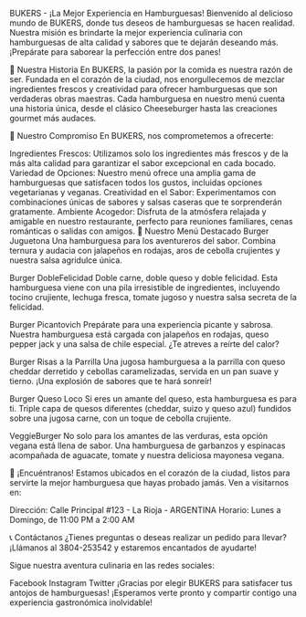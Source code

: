 BUKERS - ¡La Mejor Experiencia en Hamburguesas!
Bienvenido al delicioso mundo de BUKERS, donde tus deseos de hamburguesas se hacen realidad. Nuestra misión es brindarte la mejor experiencia culinaria con hamburguesas de alta calidad y sabores que te dejarán deseando más. ¡Prepárate para saborear la perfección entre dos panes!

🍔 Nuestra Historia
En BUKERS, la pasión por la comida es nuestra razón de ser. Fundada en el corazón de la ciudad, nos enorgullecemos de mezclar ingredientes frescos y creatividad para ofrecer hamburguesas que son verdaderas obras maestras. Cada hamburguesa en nuestro menú cuenta una historia única, desde el clásico Cheeseburger hasta las creaciones gourmet más audaces.

🌟 Nuestro Compromiso
En BUKERS, nos comprometemos a ofrecerte:

Ingredientes Frescos: Utilizamos solo los ingredientes más frescos y de la más alta calidad para garantizar el sabor excepcional en cada bocado.
Variedad de Opciones: Nuestro menú ofrece una amplia gama de hamburguesas que satisfacen todos los gustos, incluidas opciones vegetarianas y veganas.
Creatividad en el Sabor: Experimentamos con combinaciones únicas de sabores y salsas caseras que te sorprenderán gratamente.
Ambiente Acogedor: Disfruta de la atmósfera relajada y amigable en nuestro restaurante, perfecto para reuniones familiares, cenas románticas o salidas con amigos.
🍟 Nuestro Menú Destacado
Burger Juguetona
Una hamburguesa para los aventureros del sabor. Combina ternura y audacia con jalapeños en rodajas, aros de cebolla crujientes y nuestra salsa agridulce única.

Burger DobleFelicidad
Doble carne, doble queso y doble felicidad. Esta hamburguesa viene con una pila irresistible de ingredientes, incluyendo tocino crujiente, lechuga fresca, tomate jugoso y nuestra salsa secreta de la felicidad.

Burger Picantovich
Prepárate para una experiencia picante y sabrosa. Nuestra hamburguesa está cargada con jalapeños en rodajas, queso pepper jack y una salsa de chile especial. ¿Te atreves a reírte del calor?

Burger Risas a la Parrilla
Una jugosa hamburguesa a la parrilla con queso cheddar derretido y cebollas caramelizadas, servida en un pan suave y tierno. ¡Una explosión de sabores que te hará sonreír!

Burger Queso Loco
Si eres un amante del queso, esta hamburguesa es para ti. Triple capa de quesos diferentes (cheddar, suizo y queso azul) fundidos sobre una jugosa carne, con un toque de cebolla crujiente.

VeggieBurger
No solo para los amantes de las verduras, esta opción vegana está llena de sabor. Una hamburguesa de garbanzos y espinacas acompañada de aguacate, tomate y nuestra deliciosa mayonesa vegana.

📍 ¡Encuéntranos!
Estamos ubicados en el corazón de la ciudad, listos para servirte la mejor hamburguesa que hayas probado jamás. Ven a visitarnos en:

Dirección: Calle Principal #123 - La Rioja - ARGENTINA
Horario: Lunes a Domingo, de 11:00 PM a 2:00 AM

📞 Contáctanos
¿Tienes preguntas o deseas realizar un pedido para llevar? ¡Llámanos al 3804-253542 y estaremos encantados de ayudarte!

Sigue nuestra aventura culinaria en las redes sociales:

Facebook
Instagram
Twitter
¡Gracias por elegir BUKERS para satisfacer tus antojos de hamburguesas! ¡Esperamos verte pronto y compartir contigo una experiencia gastronómica inolvidable!
